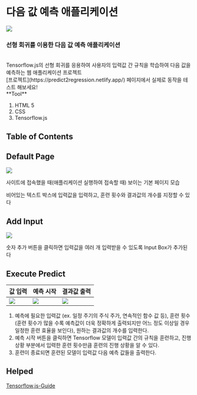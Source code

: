 # 다음 값 예측 애플리케이션
[![](https://img.shields.io/badge/category-Web%20application-orange)](https://github.com/lgm1007/LineRegressionOnClient)
### 선형 회귀를 이용한 다음 값 예측 애플리케이션

<br/>
Tensorflow.js의 선형 회귀를 응용하여 사용자의 입력값 간 규칙을 학습하여 다음 값을 예측하는 웹 애플리케이션 프로젝트<br/>
[프로젝트](https://predict2regression.netlify.app/) 페이지에서 실제로 동작을 테스트 해보세요! <br/>
**Tool**

1. HTML 5
2. CSS
3. Tensorflow.js

## Table of Contents



## Default Page

![](https://i.imgur.com/L4LD8U6.jpg)

사이트에 접속했을 때(애플리케이션 실행하여 접속할 때) 보이는 기본 페이지 모습 

비어있는 텍스트 박스에 입력값을 입력하고, 훈련 횟수와 결과값의 개수를 지정할 수 있다 

## Add Input

![](https://i.imgur.com/tHz3NMG.jpg)

숫자 추가 버튼을 클릭하면 입력값을 여러 개 입력받을 수 있도록 Input Box가 추가된다 

## Execute Predict

| 값 입력                              | 예측 시작                            | 결과값 출력                          |
| ------------------------------------ | ------------------------------------ | ------------------------------------ |
| ![](https://i.imgur.com/MKSiIoC.jpg) | ![](https://i.imgur.com/PmDTeNa.jpg) | ![](https://i.imgur.com/GRX20p1.jpg) |

1. 예측에 필요한 입력값 (ex. 일정 주기의 주식 주가, 연속적인 함수 값 등), 훈련 횟수 (훈련 횟수가 많을 수록 예측값이 더욱 정확하게 출력되지만 어느 정도 이상일 경우 일정한 훈련 효율을 보인다), 원하는 결과값의 개수를 입력한다.
2. 예측 시작 버튼을 클릭하면 Tensorflow 모델이 입력값 간의 규칙을 훈련하고, 진행 상황 부분에서 입력한 훈련 횟수만큼 훈련의 진행 상황을 알 수 있다.
3. 훈련이 종료되면 훈련된 모델이 입력값 다음 예측 값들을 출력한다. 

## Helped

[Tensorflow.js-Guide](https://www.tensorflow.org/js/guide)